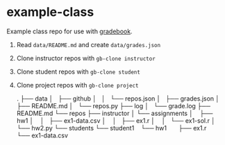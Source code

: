 example-class
=============

Example class repo for use with
[gradebook](https://github.com/jarrodmillman/gradebook).


1. Read `data/README.md` and create `data/grades.json`
1. Clone instructor repos with `gb-clone instructor`
1. Clone student repos with `gb-clone student`
1. Clone project repos with `gb-clone project`



    .
    ├── data
    │   ├── github
    │   │   └── repos.json
    │   ├── grades.json
    │   ├── README.md
    │   └── repos.py
    ├── log
    │   └── grade.log
    ├── README.md
    └── repos
        ├── instructor
        │   └── assignments
        │       ├── hw1
        │       │   ├── ex1-data.csv
        │       │   ├── ex1.r
        │       │   └── ex1-sol.r
        │       └── hw2.py
        └── students
            └── student1
                └── hw1
                   ├── ex1.r
                   └── ex1-data.csv
